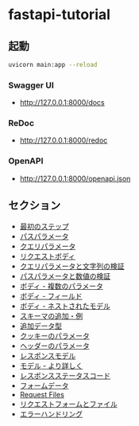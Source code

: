 # fastapi-tutorial

## 起動

```sh
uvicorn main:app --reload
```

### Swagger UI

- http://127.0.0.1:8000/docs

### ReDoc

- http://127.0.0.1:8000/redoc

### OpenAPI

- http://127.0.0.1:8000/openapi.json

## セクション

- [最初のステップ](tutorials/firstSteps.py)
- [パスパラメータ](tutorials/pathParams.py)
- [クエリパラメータ](tutorials/queryParams.py)
- [リクエストボディ](tutorials/body.py)
- [クエリパラメータと文字列の検証](tutorials/queryParamsStrValidations.py)
- [パスパラメータと数値の検証](tutorials/pathParamsNumericValidations.py)
- [ボディ - 複数のパラメータ](tutorials/bodyMultipleParams.py)
- [ボディ - フィールド](tutorials/bodyFields.py)
- [ボディ - ネストされたモデル](tutorials/bodyNestedModels.py)
- [スキーマの追加・例](tutorials/schemaExtraExample.py)
- [追加データ型](tutorials/extraDataTypes.py)
- [クッキーのパラメータ](tutorials/cookieParams.py)
- [ヘッダーのパラメータ](tutorials/headerParams.py)
- [レスポンスモデル](tutorials/responseModel.py)
- [モデル - より詳しく](tutorials/extraModels.py)
- [レスポンスステータスコード](tutorials/responseStatusCode.py)
- [フォームデータ](tutorials/requestForms.py)
- [Request Files](tutorials/requestFiles.py)
- [リクエストフォームとファイル](tutorials/requestFormsAndFiles.py)
- [エラーハンドリング](tutorials/handlingErrors.py)
